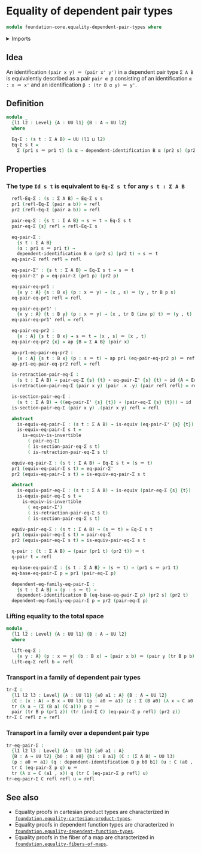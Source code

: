 # Equality of dependent pair types

```agda
module foundation-core.equality-dependent-pair-types where
```

<details><summary>Imports</summary>

```agda
open import foundation.action-on-identifications-functions
open import foundation.dependent-pair-types
open import foundation.universe-levels

open import foundation-core.dependent-identifications
open import foundation-core.equivalences
open import foundation-core.function-types
open import foundation-core.homotopies
open import foundation-core.identity-types
open import foundation-core.transport-along-identifications
```

</details>

## Idea

An identification `(pair x y) ＝ (pair x' y')` in a dependent pair type `Σ A B`
is equivalently described as a pair `pair α β` consisting of an identification
`α : x ＝ x'` and an identification `β : (tr B α y) ＝ y'`.

## Definition

```agda
module _
  {l1 l2 : Level} {A : UU l1} {B : A → UU l2}
  where

  Eq-Σ : (s t : Σ A B) → UU (l1 ⊔ l2)
  Eq-Σ s t =
    Σ (pr1 s ＝ pr1 t) (λ α → dependent-identification B α (pr2 s) (pr2 t))
```

## Properties

### The type `Id s t` is equivalent to `Eq-Σ s t` for any `s t : Σ A B`

```agda
  refl-Eq-Σ : (s : Σ A B) → Eq-Σ s s
  pr1 (refl-Eq-Σ (pair a b)) = refl
  pr2 (refl-Eq-Σ (pair a b)) = refl

  pair-eq-Σ : {s t : Σ A B} → s ＝ t → Eq-Σ s t
  pair-eq-Σ {s} refl = refl-Eq-Σ s

  eq-pair-Σ :
    {s t : Σ A B}
    (α : pr1 s ＝ pr1 t) →
    dependent-identification B α (pr2 s) (pr2 t) → s ＝ t
  eq-pair-Σ refl refl = refl

  eq-pair-Σ' : {s t : Σ A B} → Eq-Σ s t → s ＝ t
  eq-pair-Σ' p = eq-pair-Σ (pr1 p) (pr2 p)

  eq-pair-eq-pr1 :
    {x y : A} {s : B x} (p : x ＝ y) → (x , s) ＝ (y , tr B p s)
  eq-pair-eq-pr1 refl = refl

  eq-pair-eq-pr1' :
    {x y : A} {t : B y} (p : x ＝ y) → (x , tr B (inv p) t) ＝ (y , t)
  eq-pair-eq-pr1' refl = refl

  eq-pair-eq-pr2 :
    {x : A} {s t : B x} → s ＝ t → (x , s) ＝ (x , t)
  eq-pair-eq-pr2 {x} = ap {B = Σ A B} (pair x)

  ap-pr1-eq-pair-eq-pr2 :
    {x : A} {s t : B x} (p : s ＝ t) → ap pr1 (eq-pair-eq-pr2 p) ＝ refl
  ap-pr1-eq-pair-eq-pr2 refl = refl

  is-retraction-pair-eq-Σ :
    (s t : Σ A B) → pair-eq-Σ {s} {t} ∘ eq-pair-Σ' {s} {t} ~ id {A = Eq-Σ s t}
  is-retraction-pair-eq-Σ (pair x y) (pair .x .y) (pair refl refl) = refl

  is-section-pair-eq-Σ :
    (s t : Σ A B) → ((eq-pair-Σ' {s} {t}) ∘ (pair-eq-Σ {s} {t})) ~ id
  is-section-pair-eq-Σ (pair x y) .(pair x y) refl = refl

  abstract
    is-equiv-eq-pair-Σ : (s t : Σ A B) → is-equiv (eq-pair-Σ' {s} {t})
    is-equiv-eq-pair-Σ s t =
      is-equiv-is-invertible
        ( pair-eq-Σ)
        ( is-section-pair-eq-Σ s t)
        ( is-retraction-pair-eq-Σ s t)

  equiv-eq-pair-Σ : (s t : Σ A B) → Eq-Σ s t ≃ (s ＝ t)
  pr1 (equiv-eq-pair-Σ s t) = eq-pair-Σ'
  pr2 (equiv-eq-pair-Σ s t) = is-equiv-eq-pair-Σ s t

  abstract
    is-equiv-pair-eq-Σ : (s t : Σ A B) → is-equiv (pair-eq-Σ {s} {t})
    is-equiv-pair-eq-Σ s t =
      is-equiv-is-invertible
        ( eq-pair-Σ')
        ( is-retraction-pair-eq-Σ s t)
        ( is-section-pair-eq-Σ s t)

  equiv-pair-eq-Σ : (s t : Σ A B) → (s ＝ t) ≃ Eq-Σ s t
  pr1 (equiv-pair-eq-Σ s t) = pair-eq-Σ
  pr2 (equiv-pair-eq-Σ s t) = is-equiv-pair-eq-Σ s t

  η-pair : (t : Σ A B) → (pair (pr1 t) (pr2 t)) ＝ t
  η-pair t = refl

  eq-base-eq-pair-Σ : {s t : Σ A B} → (s ＝ t) → (pr1 s ＝ pr1 t)
  eq-base-eq-pair-Σ p = pr1 (pair-eq-Σ p)

  dependent-eq-family-eq-pair-Σ :
    {s t : Σ A B} → (p : s ＝ t) →
    dependent-identification B (eq-base-eq-pair-Σ p) (pr2 s) (pr2 t)
  dependent-eq-family-eq-pair-Σ p = pr2 (pair-eq-Σ p)
```

### Lifting equality to the total space

```agda
module _
  {l1 l2 : Level} {A : UU l1} {B : A → UU l2}
  where

  lift-eq-Σ :
    {x y : A} (p : x ＝ y) (b : B x) → (pair x b) ＝ (pair y (tr B p b))
  lift-eq-Σ refl b = refl
```

### Transport in a family of dependent pair types

```agda
tr-Σ :
  {l1 l2 l3 : Level} {A : UU l1} {a0 a1 : A} {B : A → UU l2}
  (C : (x : A) → B x → UU l3) (p : a0 ＝ a1) (z : Σ (B a0) (λ x → C a0 x)) →
  tr (λ a → (Σ (B a) (C a))) p z ＝
  pair (tr B p (pr1 z)) (tr (ind-Σ C) (eq-pair-Σ p refl) (pr2 z))
tr-Σ C refl z = refl
```

### Transport in a family over a dependent pair type

```agda
tr-eq-pair-Σ :
  {l1 l2 l3 : Level} {A : UU l1} {a0 a1 : A}
  {B : A → UU l2} {b0 : B a0} {b1 : B a1} (C : (Σ A B) → UU l3)
  (p : a0 ＝ a1) (q : dependent-identification B p b0 b1) (u : C (a0 , b0)) →
  tr C (eq-pair-Σ p q) u ＝
  tr (λ x → C (a1 , x)) q (tr C (eq-pair-Σ p refl) u)
tr-eq-pair-Σ C refl refl u = refl
```

## See also

- Equality proofs in cartesian product types are characterized in
  [`foundation.equality-cartesian-product-types`](foundation.equality-cartesian-product-types.md).
- Equality proofs in dependent function types are characterized in
  [`foundation.equality-dependent-function-types`](foundation.equality-dependent-function-types.md).
- Equality proofs in the fiber of a map are characterized in
  [`foundation.equality-fibers-of-maps`](foundation.equality-fibers-of-maps.md).
